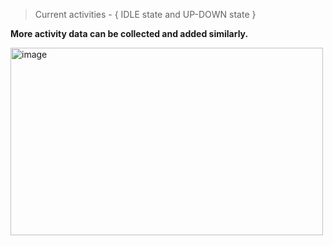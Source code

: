 > Current activities - { IDLE state and UP-DOWN state }

__More activity data can be collected and added similarly.__

<img width="500" height="300" alt="image" src="https://github.com/user-attachments/assets/05de1bda-34bf-43e6-bba5-2984fcd9c885">

